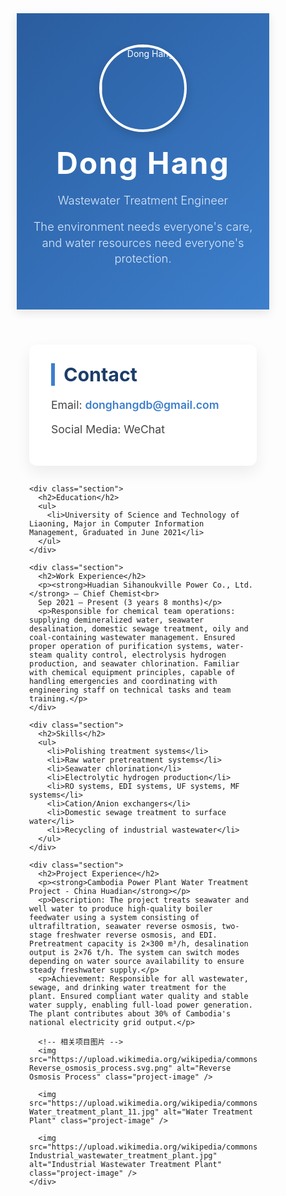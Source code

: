 <!DOCTYPE html>
<html lang="en">
<head>
  <meta charset="UTF-8" />
  <meta name="viewport" content="width=device-width, initial-scale=1" />
  <title>Dong Hang's Resume</title>
  <style>
    /* Reset */
    * {
      box-sizing: border-box;
    }

    body {
      font-family: 'Segoe UI', Tahoma, Geneva, Verdana, sans-serif;
      margin: 0;
      padding: 0;
      background: #eef4f8;
      color: #333;
      line-height: 1.6;
    }

    header {
      background: linear-gradient(135deg, #2a5d9f, #3d7fcc);
      color: white;
      padding: 50px 20px 60px;
      text-align: center;
      box-shadow: 0 5px 15px rgba(0,0,0,0.1);
      display: flex;
      flex-direction: column;
      align-items: center;
    }
    header img.avatar {
      width: 140px;
      height: 140px;
      border-radius: 50%;
      border: 4px solid #fff;
      object-fit: cover;
      margin-bottom: 20px;
      box-shadow: 0 5px 15px rgba(0,0,0,0.15);
    }
    header h1 {
      font-size: 3rem;
      margin: 0 0 10px;
      font-weight: 700;
      letter-spacing: 2px;
    }
    header p {
      margin: 8px 0;
      font-weight: 300;
      font-size: 1.15rem;
      max-width: 700px;
      line-height: 1.4;
      color: #dbe9fb;
    }

    .container {
      max-width: 900px;
      margin: 40px auto;
      padding: 0 20px;
    }

    .section {
      background: white;
      border-radius: 12px;
      padding: 30px 35px;
      margin-bottom: 30px;
      box-shadow: 0 10px 25px rgba(0,0,0,0.07);
      transition: transform 0.3s ease;
      cursor: default;
    }
    .section:hover {
      transform: translateY(-8px);
      box-shadow: 0 15px 35px rgba(0,0,0,0.12);
    }

    h2 {
      font-weight: 700;
      font-size: 1.9rem;
      margin-top: 0;
      margin-bottom: 20px;
      color: #1c3d6a;
      border-left: 6px solid #3d7fcc;
      padding-left: 14px;
    }

    ul {
      list-style: none;
      padding-left: 0;
    }
    li {
      margin-bottom: 14px;
      font-size: 1.1rem;
      position: relative;
      padding-left: 20px;
      color: #444;
    }
    li::before {
      content: "▹";
      position: absolute;
      left: 0;
      color: #3d7fcc;
      font-weight: bold;
      font-size: 1.2rem;
      line-height: 1;
      top: 0;
    }

    p {
      font-size: 1.1rem;
      color: #444;
      margin-bottom: 18px;
    }
    strong {
      color: #1c3d6a;
    }

    a {
      color: #3d7fcc;
      font-weight: 600;
      text-decoration: none;
      transition: color 0.25s ease;
    }
    a:hover {
      color: #1c2f5c;
      text-decoration: underline;
    }

    /* Project image styling */
    .project-image {
      display: block;
      max-width: 100%;
      height: auto;
      margin-top: 15px;
      border-radius: 10px;
      box-shadow: 0 8px 20px rgba(0,0,0,0.1);
      cursor: zoom-in;
      transition: transform 0.3s ease;
    }
    .project-image:hover {
      transform: scale(1.05);
    }

    /* Responsive */
    @media (max-width: 600px) {
      header {
        padding-bottom: 40px;
      }
      header h1 {
        font-size: 2.2rem;
      }
      h2 {
        font-size: 1.5rem;
      }
      .container {
        margin: 20px auto;
        padding: 0 15px;
      }
      .section {
        padding: 25px 20px;
      }
      li {
        font-size: 1rem;
      }
      p {
        font-size: 1rem;
      }
      header img.avatar {
        width: 110px;
        height: 110px;
        margin-bottom: 15px;
      }
    }
  </style>
</head>
<body>
  <header>
    <img src="https://i.pravatar.cc/140?img=12" alt="Dong Hang" class="avatar" />
    <h1>Dong Hang</h1>
    <p>Wastewater Treatment Engineer</p>
    <p>The environment needs everyone's care, and water resources need everyone's protection.</p>
  </header>

  <div class="container">
    <div class="section">
      <h2>Contact</h2>
      <p>Email: <a href="mailto:donghangdb@gmail.com">donghangdb@gmail.com</a></p>
      <p>Social Media: WeChat</p>
    </div>

    <div class="section">
      <h2>Education</h2>
      <ul>
        <li>University of Science and Technology of Liaoning, Major in Computer Information Management, Graduated in June 2021</li>
      </ul>
    </div>

    <div class="section">
      <h2>Work Experience</h2>
      <p><strong>Huadian Sihanoukville Power Co., Ltd.</strong> — Chief Chemist<br>
      Sep 2021 – Present (3 years 8 months)</p>
      <p>Responsible for chemical team operations: supplying demineralized water, seawater desalination, domestic sewage treatment, oily and coal-containing wastewater management. Ensured proper operation of purification systems, water-steam quality control, electrolysis hydrogen production, and seawater chlorination. Familiar with chemical equipment principles, capable of handling emergencies and coordinating with engineering staff on technical tasks and team training.</p>
    </div>

    <div class="section">
      <h2>Skills</h2>
      <ul>
        <li>Polishing treatment systems</li>
        <li>Raw water pretreatment systems</li>
        <li>Seawater chlorination</li>
        <li>Electrolytic hydrogen production</li>
        <li>RO systems, EDI systems, UF systems, MF systems</li>
        <li>Cation/Anion exchangers</li>
        <li>Domestic sewage treatment to surface water</li>
        <li>Recycling of industrial wastewater</li>
      </ul>
    </div>

    <div class="section">
      <h2>Project Experience</h2>
      <p><strong>Cambodia Power Plant Water Treatment Project - China Huadian</strong></p>
      <p>Description: The project treats seawater and well water to produce high-quality boiler feedwater using a system consisting of ultrafiltration, seawater reverse osmosis, two-stage freshwater reverse osmosis, and EDI. Pretreatment capacity is 2×300 m³/h, desalination output is 2×76 t/h. The system can switch modes depending on water source availability to ensure steady freshwater supply.</p>
      <p>Achievement: Responsible for all wastewater, sewage, and drinking water treatment for the plant. Ensured compliant water quality and stable water supply, enabling full-load power generation. The plant contributes about 30% of Cambodia's national electricity grid output.</p>
      
      <!-- 相关项目图片 -->
      <img src="https://upload.wikimedia.org/wikipedia/commons/thumb/d/d7/Reverse_osmosis_process.svg/320px-Reverse_osmosis_process.svg.png" alt="Reverse Osmosis Process" class="project-image" />
      
      <img src="https://upload.wikimedia.org/wikipedia/commons/thumb/7/7f/Water_treatment_plant_11.jpg/320px-Water_treatment_plant_11.jpg" alt="Water Treatment Plant" class="project-image" />
      
      <img src="https://upload.wikimedia.org/wikipedia/commons/thumb/9/9f/Industrial_wastewater_treatment_plant.jpg/320px-Industrial_wastewater_treatment_plant.jpg" alt="Industrial Wastewater Treatment Plant" class="project-image" />
    </div>
  </div>
</body>
</html>
